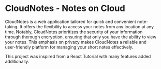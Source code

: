 # CloudNotes - Notes on Cloud

CloudNotes is a web application tailored for quick and convenient note-taking. It offers the flexibility to access your notes from any location at any time. Notably, CloudNotes prioritizes the security of your information through thorough encryption, ensuring that only you have the ability to view your notes. This emphasis on privacy makes CloudNotes a reliable and user-friendly platform for managing your short notes effectively.

This project was inspired from a React Tutorial with many features added additionally.
